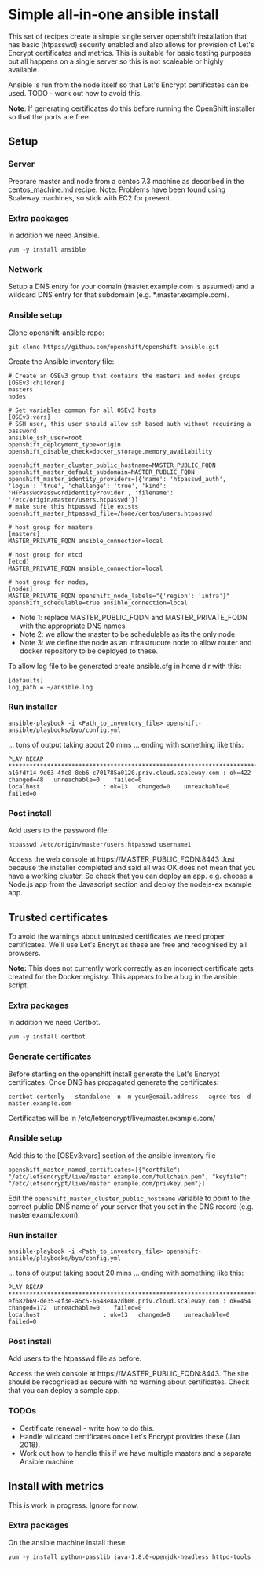 # Simple all-in-one ansible install

This set of recipes create a simple single server openshift installation that has basic (htpasswd) security 
enabled and also allows for provision of Let's Encrypt certificates and metrics.
This is suitable for basic testing purposes but all happens
on a single server so this is not scaleable or highly available.

Ansible is run from the node itself so that Let's Encrypt certificates can be used. 
TODO - work out how to avoid this.

**Note**: If generating certificates do this before running the OpenShift installer so that the ports are free. 

## Setup

### Server

Preprare master and node from a centos 7.3 machine as described in the
[centos_machine.md](centos_machine.md) recipe. Note: Problems have been found using Scaleway machines, so stick with EC2 for present.

### Extra packages

In addition we need Ansible.

``` 
yum -y install ansible
```

### Network

Setup a DNS entry for your domain (master.example.com is assumed) and a wildcard DNS entry for that 
subdomain (e.g. *.master.example.com).

### Ansible setup

Clone openshift-ansible repo:

```
git clone https://github.com/openshift/openshift-ansible.git
```

Create the Ansible inventory file:

```
# Create an OSEv3 group that contains the masters and nodes groups
[OSEv3:children]
masters
nodes

# Set variables common for all OSEv3 hosts
[OSEv3:vars]
# SSH user, this user should allow ssh based auth without requiring a password
ansible_ssh_user=root
openshift_deployment_type=origin
openshift_disable_check=docker_storage,memory_availability

openshift_master_cluster_public_hostname=MASTER_PUBLIC_FQDN
openshift_master_default_subdomain=MASTER_PUBLIC_FQDN
openshift_master_identity_providers=[{'name': 'htpasswd_auth', 'login': 'true', 'challenge': 'true', 'kind': 'HTPasswdPasswordIdentityProvider', 'filename': '/etc/origin/master/users.htpasswd'}]
# make sure this htpasswd file exists
openshift_master_htpasswd_file=/home/centos/users.htpasswd

# host group for masters
[masters]
MASTER_PRIVATE_FQDN ansible_connection=local

# host group for etcd
[etcd]
MASTER_PRIVATE_FQDN ansible_connection=local

# host group for nodes,
[nodes]
MASTER_PRIVATE_FQDN openshift_node_labels="{'region': 'infra'}" openshift_schedulable=true ansible_connection=local
```

* Note 1: replace MASTER_PUBLIC_FQDN and MASTER_PRIVATE_FQDN with the appropriate DNS names.
* Note 2: we allow the master to be schedulable as its the only node.
* Note 3: we define the node as an infrastrucure node to allow router and docker repository to be deployed to these.

To allow log file to be generated create ansible.cfg in home dir with this:
```
[defaults]
log_path = ~/ansible.log
```

### Run installer

```
ansible-playbook -i <Path_to_inventory_file> openshift-ansible/playbooks/byo/config.yml
```

... tons of output taking about 20 mins ... ending with something like this:

```
PLAY RECAP *****************************************************************************************************************************
a16fdf14-9d63-4fc8-8eb6-c701785a0120.priv.cloud.scaleway.com : ok=422  changed=48   unreachable=0    failed=0   
localhost                  : ok=13   changed=0    unreachable=0    failed=0   
```



### Post install

Add users to the password file:

```
htpasswd /etc/origin/master/users.htpasswd username1
```

Access the web console at https://MASTER_PUBLIC_FQDN:8443
Just because the installer completed and said all was OK does not mean that you have a working cluster.
So check that you can deploy an app. e.g. choose a Node.js app from the Javascript section and deploy the nodejs-ex example app.
 

## Trusted certificates

To avoid the warnings about untrusted certificates we need proper certificates. 
We'll use Let's Encryt as these are free and recognised by all browsers.

**Note:** This does not currently work correctly as an incorrect certificate gets created for the Docker registry.
This appears to be a bug in the ansible script.

### Extra packages

In addition we need Certbot.

``` 
yum -y install certbot
```

### Generate certificates

Before starting on the openshift install generate the Let's Encrypt certificates.
Once DNS has propagated generate the certificates:

```
certbot certonly --standalone -n -m your@email.address --agree-tos -d master.example.com
```

Certificates will be in /etc/letsencrypt/live/master.example.com/


### Ansible setup

Add this to the \[OSEv3:vars\] section of the ansible inventory file

```
openshift_master_named_certificates=[{"certfile": "/etc/letsencrypt/live/master.example.com/fullchain.pem", "keyfile": "/etc/letsencrypt/live/master.example.com/privkey.pem"}]
```

Edit the `openshift_master_cluster_public_hostname` variable to point to the correct public DNS name of your server that
you set in the DNS record (e.g. master.example.com).

### Run installer

```
ansible-playbook -i <Path_to_inventory_file> openshift-ansible/playbooks/byo/config.yml
```

... tons of output taking about 20 mins ... ending with something like this:

```
PLAY RECAP *****************************************************************************************************************************
ef682b69-de35-4f3e-a5c5-6648e8a2db06.priv.cloud.scaleway.com : ok=454  changed=172  unreachable=0    failed=0
localhost                  : ok=13   changed=0    unreachable=0    failed=0
```

### Post install

Add users to the htpasswd file as before.

Access the web console at https://MASTER_PUBLIC_FQDN:8443.
The site should be recognised as secure with no warning about certificates.
Check that you can deploy a sample app.

### TODOs

* Certificate renewal - write how to do this.
* Handle wildcard certificates once Let's Encrypt provides these (Jan 2018).
* Work out how to handle this if we have multiple masters and a separate Ansible machine


## Install with metrics

This is work in progress. Ignore for now.

### Extra packages

On the ansible machine install these:
```
yum -y install python-passlib java-1.8.0-openjdk-headless httpd-tools
```


